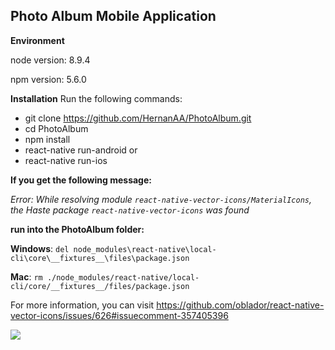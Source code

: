 Photo Album Mobile Application
------------------------------
**Environment**

node version: 8.9.4

npm version: 5.6.0

**Installation**
Run the following commands: 

 - git clone https://github.com/HernanAA/PhotoAlbum.git
 - cd PhotoAlbum
 - npm install
 - react-native run-android
or
 - react-native run-ios

**If you get the following message:** 

*Error: While resolving module `react-native-vector-icons/MaterialIcons`, the Haste package `react-native-vector-icons` was found*

**run into the PhotoAlbum folder:**

**Windows**: ``del node_modules\react-native\local-cli\core\__fixtures__\files\package.json``

**Mac**:  ``rm ./node_modules/react-native/local-cli/core/__fixtures__/files/package.json``

For more information, you can visit  https://github.com/oblador/react-native-vector-icons/issues/626#issuecomment-357405396


![](https://user-images.githubusercontent.com/7015591/35898945-5b494ed8-0ba8-11e8-94d4-6e9b9369eeb3.gif)
